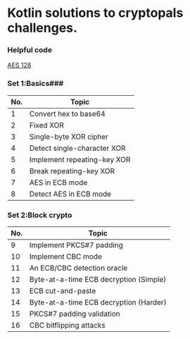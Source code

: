 # Kotlin solutions to cryptopals challenges. #

### Helpful code ###
 [AES 128](https://github.com/Mhashh/KotlinSolutionsForCryptopal/blob/master/src/set1/AES.kt)

### Set 1:Basics###

| No. | Topic |
| ---- | ---- |
| 1  | Convert hex to base64 |
| 2  | Fixed XOR |
| 3  | Single-byte XOR cipher |
| 4  | Detect single-character XOR |
| 5  | Implement repeating-key XOR |
| 6  | Break repeating-key XOR |
| 7  | AES in ECB mode |
| 8  | Detect AES in ECB mode | 


### Set 2:Block crypto ###

| No. | Topic |
| ---- | ---- |
| 9 | Implement PKCS#7 padding | 
| 10 | Implement CBC mode |
| 11 | An ECB/CBC detection oracle |
| 12 | Byte-at-a-time ECB decryption (Simple) |
| 13 | ECB cut-and-paste |
| 14 | Byte-at-a-time ECB decryption (Harder) |
| 15 | PKCS#7 padding validation |
| 16 | CBC bitflipping attacks |

